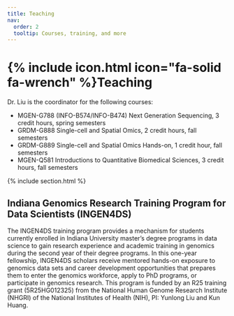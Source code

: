 ```yaml
---
title: Teaching
nav:
  order: 2
  tooltip: Courses, training, and more
---
```


# {% include icon.html icon="fa-solid fa-wrench" %}Teaching

Dr. Liu is the coordinator for the following courses:
-	MGEN-G788 (INFO-B574/INFO-B474) Next Generation Sequencing, 3 credit hours, spring semesters
-	GRDM-G888 Single-cell and Spatial Omics, 2 credit hours, fall semesters
-	GRDM-G889 Single-cell and Spatial Omics Hands-on, 1 credit hour, fall semesters
-	MGEN-Q581 Introductions to Quantitative Biomedical Sciences, 3 credit hours, fall semesters

{% include section.html %}

## Indiana Genomics Research Training Program for Data Scientists (INGEN4DS)

The INGEN4DS training program provides a mechanism for students currently enrolled in Indiana University master’s degree programs in data science to gain research experience and academic training in genomics during the second year of their degree programs. In this one-year fellowship, INGEN4DS scholars receive mentored hands-on exposure to genomics data sets and career development opportunities that prepares them to enter the genomics workforce, apply to PhD programs, or participate in genomics research.
This program is funded by an R25 training grant (5R25HG012325) from the National Human Genome Research Institute (NHGRI) of the National Institutes of Health (NIH), PI: Yunlong Liu and Kun Huang.